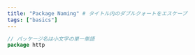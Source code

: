 ```yaml
---
title: "Package Naming" # タイトル内のダブルクォートをエスケープ
tags: ["basics"]
---
```


```go
// パッケージ名は小文字の単一単語
package http
```